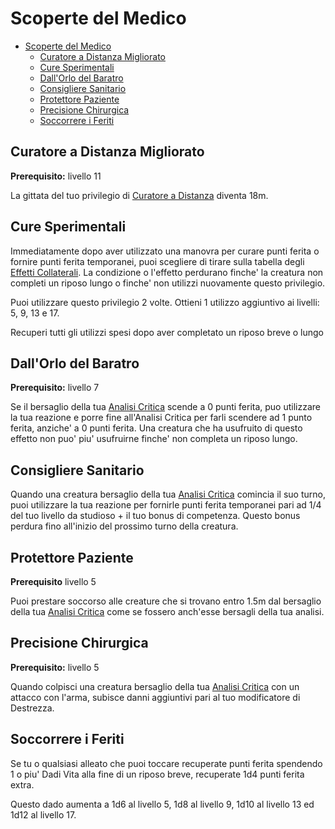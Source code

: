 # Scoperte del Medico

- [Scoperte del Medico](#scoperte-del-medico)
  - [Curatore a Distanza Migliorato](#curatore-a-distanza-migliorato)
  - [Cure Sperimentali](#cure-sperimentali)
  - [Dall'Orlo del Baratro](#dallorlo-del-baratro)
  - [Consigliere Sanitario](#consigliere-sanitario)
  - [Protettore Paziente](#protettore-paziente)
  - [Precisione Chirurgica](#precisione-chirurgica)
  - [Soccorrere i Feriti](#soccorrere-i-feriti)

## Curatore a Distanza Migliorato

**Prerequisito:** livello 11

La gittata del tuo privilegio di [Curatore a Distanza](./Ricerche%20Accademiche.md#curatore-a-distanza) diventa 18m.

## Cure Sperimentali

Immediatamente dopo aver utilizzato una manovra per curare punti ferita o fornire punti ferita temporanei, puoi scegliere di tirare sulla tabella degli [Effetti Collaterali](./Effetti%20Collaterali.md). La condizione o l'effetto perdurano finche' la creatura non completi un riposo lungo o finche' non utilizzi nuovamente questo privilegio.

Puoi utilizzare questo privilegio 2 volte. Ottieni 1 utilizzo aggiuntivo ai livelli: 5, 9, 13 e 17.

Recuperi tutti gli utilizzi spesi dopo aver completato un riposo breve o lungo

## Dall'Orlo del Baratro

**Prerequisito:** livello 7

Se il bersaglio della tua [Analisi Critica](./Studioso.md#analisi-critica) scende a 0 punti ferita, puo utilizzare la tua reazione e porre fine all'Analisi Critica per farli scendere ad 1 punto ferita, anziche' a 0 punti ferita. Una creatura che ha usufruito di questo effetto non puo' piu' usufruirne finche' non completa un riposo lungo.

## Consigliere Sanitario

Quando una creatura bersaglio della tua [Analisi Critica](./Studioso.md#analisi-critica) comincia il suo turno, puoi utilizzare la tua reazione per fornirle punti ferita temporanei pari ad 1/4 del tuo livello da studioso + il tuo bonus di competenza. Questo bonus perdura fino all'inizio del prossimo turno della creatura.

## Protettore Paziente

**Prerequisito** livello 5

Puoi prestare soccorso alle creature che si trovano entro 1.5m dal bersaglio della tua [Analisi Critica](./Studioso.md#analisi-critica) come se fossero anch'esse bersagli della tua analisi.

## Precisione Chirurgica

**Prerequisito:** livello 5

Quando colpisci una creatura bersaglio della tua [Analisi Critica](./Studioso.md#analisi-critica) con un attacco con l'arma, subisce danni aggiuntivi pari al tuo modificatore di Destrezza.

## Soccorrere i Feriti

Se tu o qualsiasi alleato che puoi toccare recuperate punti ferita spendendo 1 o piu' Dadi Vita alla fine di un riposo breve, recuperate 1d4 punti ferita extra.

Questo dado aumenta a 1d6 al livello 5, 1d8 al livello 9, 1d10 al livello 13 ed 1d12 al livello 17.
